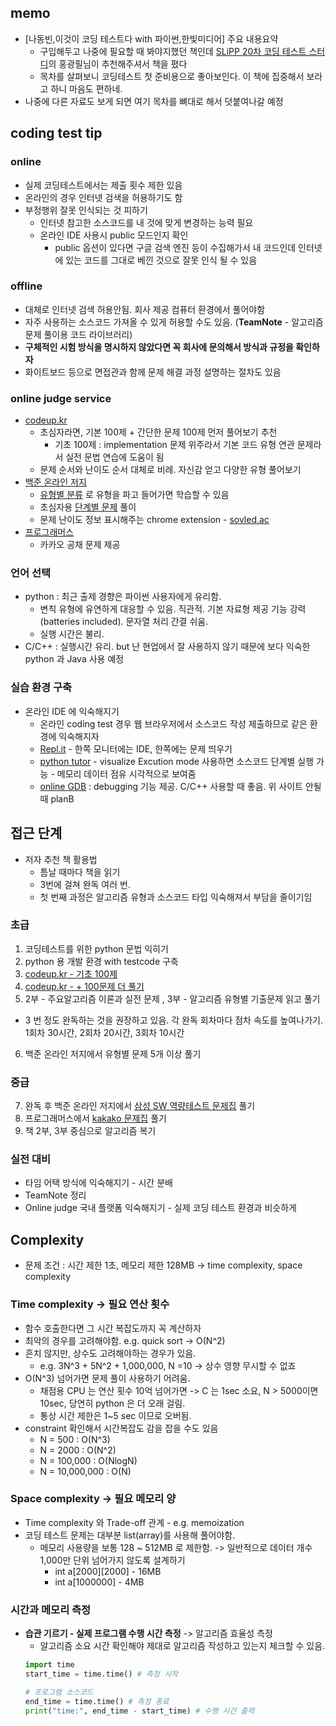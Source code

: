 ## memo
- [나동빈,이것이 코딩 테스트다 with 파이썬,한빛미디어] 주요 내용요약
  - 구입해두고 나중에 필요할 때 봐야지했던 책인데 [SLiPP 20차 코딩 테스트 스터디](https://www.slipp.net/wiki/pages/viewpage.action?pageId=52528646)의 홍광필님이 추천해주셔서 책을 폈다
  - 목차를 살펴보니 코딩테스트 첫 준비용으로 좋아보인다. 이 책에 집중해서 보라고 하니 마음도 편하네.
- 나중에 다른 자료도 보게 되면 여기 목차를 뼈대로 해서 덧붙여나갈 예정

## coding test tip
### online
- 실제 코딩테스트에서는 제출 횟수 제한 있음
- 온라인의 경우 인터넷 검색을 허용하기도 함
- 부정행위 잘못 인식되는 것 피하기
  - 인터넷 참고한 소스코드를 내 것에 맞게 변경하는 능력 필요
  - 온라인 IDE 사용시 public 모드인지 확인
    - public 옵션이 있다면 구글 검색 엔진 등이 수집해가서 내 코드인데 인터넷에 있는 코드를 그대로 베낀 것으로 잘못 인식 될 수 있음

### offline
- 대체로 인터넷 검색 허용안됨. 회사 제공 컴퓨터 환경에서 풀어야함
- 자주 사용하는 소스코드 가져올 수 있게 허용할 수도 있음. (**TeamNote** - 알고리즘 문제 풀이용 코드 라이브러리)
- **구체적인 시험 방식을 명시하지 않았다면 꼭 회사에 문의해서 방식과 규정을 확인하자**
- 화이트보드 등으로 면접관과 함께 문제 해결 과정 설명하는 절차도 있음

### online judge service
- [codeup.kr](https://codeup.kr/)
  - 초심자라면, 기본 100제 + 간단한 문제 100제 먼저 풀어보기 추천
    - 기초 100제 : implementation 문제 위주라서 기본 코드 유형 연관 문제라서 실전 문법 연습에 도움이 됨
  - 문제 순서와 난이도 순서 대체로 비례. 자신감 얻고 다양한 유형 풀어보기
- [백준 온라인 저지](https://www.acmicpc.net/)
  - [유형별 분류](https://www.acmicpc.net/problem/tags) 로 유형을 파고 들어가면 학습할 수 있음
  - 초심자용 [단계별 문제](https://www.acmicpc.net/step) 풀이
  - 문제 난이도 정보 표시해주는 chrome extension - [sovled.ac](https://chrome.google.com/webstore/detail/solvedac/anenheoccfogllpbpcmbbpcbjpogeehe/related?hl=en-US)
- [프로그래머스](https://programmers.co.kr/learn/challenges)
  - 카카오 공채 문제 제공

### 언어 선택
- python : 최근 출제 경향은 파이썬 사용자에게 유리함. 
  - 변칙 유형에 유연하게 대응할 수 있음. 직관적. 기본 자료형 제공 기능 강력(batteries included). 문자열 처리 간결 쉬움.
  - 실행 시간은 불리. 
- C/C++ : 실행시간 유리. but 난 현업에서 잘 사용하지 않기 때문에 보다 익숙한 python 과 Java 사용 예정

### 실습 환경 구축
- 온라인 IDE 에 익숙해지기 
  - 온라인 coding test 경우 웹 브라우저에서 소스코드 작성 제출하므로 같은 환경에 익숙해지자
  - [Repl.it](https://repl.it/) - 한쪽 모니터에는 IDE, 한쪽에는 문제 띄우기
  - [python tutor](http://pythontutor.com/visualize.html#mode=edit) - visualize Excution mode 사용하면 소스코드 단계별 실행 가능 - 메모리 데이터 점유 시각적으로 보여줌
  - [online GDB](https://www.onlinegdb.com/) : debugging 기능 제공. C/C++ 사용할 때 좋음. 위 사이트 안될 때 planB

## 접근 단계
- 저자 추천 책 활용법
  - 틈날 때마다 책을 읽기
  - 3번에 걸쳐 완독 여러 번. 
  - 첫 번째 과정은 알고리즘 유형과 소스코드 타입 익숙해져서 부담을 줄이기임

### 초급
1. 코딩테스트를 위한 python 문법 익히기
2. python 용 개발 환경 with testcode 구축
3. [codeup.kr - 기초 100제](https://codeup.kr/problemsetsol.php?psid=23)
4. [codeup.kr - + 100문제 더 풀기](https://codeup.kr/problemsetsol.php?psid=24)
5. 2부 - 주요알고리즘 이론과 실전 문제 , 3부 - 알고리즘 유형별 기출문제 읽고 풀기
  - 3 번 정도 완독하는 것을 권장하고 있음. 각 완독 회차마다 점차 속도를 높여나가기. 1회차 30시간, 2회차 20시간, 3회차 10시간
6. 백준 온라인 저지에서 유형별 문제 5개 이상 풀기 

### 중급
7. 완독 후 백준 온라인 저지에서 [삼성 SW 역량테스트 문제집](https://www.acmicpc.net/workbook/view/1152) 풀기
8. 프로그래머스에서 [kakako 문제집](https://programmers.co.kr/learn/challenges?tab=all_challenges) 풀기
9. 책 2부, 3부 중심으로 알고리즘 복기

### 실전 대비
- 타임 어택 방식에 익숙해지기 - 시간 분배 
- TeamNote 정리 
- Online judge 국내 플랫폼 익숙해지기 - 실제 코딩 테스트 환경과 비슷하게

## Complexity
- 문제 조건 : 시간 제한 1초, 메모리 제한 128MB -> time complexity, space complexity
### Time complexity -> 필요 연산 횟수
- 함수 호출한다면 그 시간 복잡도까지 꼭 계산하자
- 최악의 경우를 고려해야함. e.g. quick sort -> O(N^2)
- 흔치 않지만, 상수도 고려해야하는 경우가 있음.
  - e.g. 3N^3 + 5N^2 + 1,000,000, N =10 -> 상수 영향 무시할 수 없죠
- O(N^3) 넘어가면 문제 풀이 사용하기 어려움. 
  - 채점용 CPU 는 연산 횟수 10억 넘어가면 -> C 는 1sec 소요, N > 5000이면 10sec, 당연히 python 은 더 오래 걸림.
  - 통상 시간 제한은 1~5 sec 이므로 오버됨. 
- constraint 확인해서 시간복잡도 감을 잡을 수도 있음
  - N = 500 : O(N^3)
  - N = 2000 : O(N^2)
  - N = 100,000 : O(NlogN)
  - N = 10,000,000 : O(N)

### Space complexity -> 필요 메모리 양 
- Time complexity 와 Trade-off 관계 - e.g. memoization 
- 코딩 테스트 문제는 대부분 list(array)를 사용해 풀어야함. 
  - 메모리 사용량을 보통 128 ~ 512MB 로 제한함.
  -> 일반적으로 데이터 개수 1,000만 단위 넘어가지 않도록 설계하기
    - int a[2000][2000] - 16MB
    - int a[1000000] - 4MB 

### 시간과 메모리 측정
- **습관 기르기 - 실제 프로그램 수행 시간 측정** -> 알고리즘 효율성 측정
  - 알고리즘 소요 시간 확인해야 제대로 알고리즘 작성하고 있는지 체크할 수 있음.
  ```python
  import time
  start_time = time.time() # 측정 시작

  # 프로그램 소스코드
  end_time = time.time() # 측정 종료
  print("time:", end_time - start_time) # 수행 시간 출력
  ```



